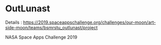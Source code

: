 # OutLunast

Details : https://2019.spaceappschallenge.org/challenges/our-moon/art-side-moon/teams/bsmrstu_outlunast/project


NASA Space Apps Challenge 2019
